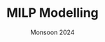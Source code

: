 ---
title: MILP Modelling
subtitle: Monsoon 2024

people:
  - ankurb
  - himanshus
  - shashwatj

no-link: true
layout: other_project
last-updated: 2024-08-05
---